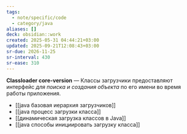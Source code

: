 ```yaml
---
tags:
  - note/specific/code
  - category/java
aliases: []
deck: obsidian::work
created: 2025-05-31 04:44:21+03:00
updated: 2025-09-21T12:08:43+03:00
sr-due: 2026-11-25
sr-interval: 430
sr-ease: 310
---
```


**Classloader core-version**
—
Классы загрузчики предоставляют интерфейс *для поиска и создания объекта* по его имени во время работы приложения.
- [[java базовая иерархия загрузчиков]]
- [[java процесс загрузки класса]]
- [[динамическая загрузка классов в Java]]
- [[java способы инициировать загрузку класса]]
